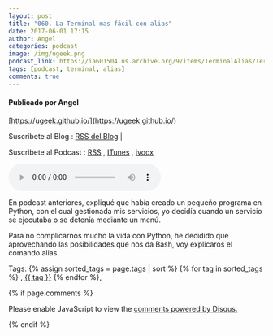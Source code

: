 ```yaml
---
layout: post
title: "060. La Terminal mas fácil con alias"
date: 2017-06-01 17:15
author: Angel
categories: podcast
image: /img/ugeek.png
podcast_link: https://ia601504.us.archive.org/9/items/TerminalAlias/Terminal%20alias.mp3
tags: [podcast, terminal, alias]
comments: true
---
```

#### Publicado por Angel

[https://ugeek.github.io/](https://ugeek.github.io/)

Suscribete al Blog :  [RSS del Blog](http://feeds.feedburner.com/uGeekBlog) |

Suscribete al Podcast :  [RSS](http://feeds.feedburner.com/ugeek) , [ITunes](https://itunes.apple.com/us/podcast/ugeek/id1201421866?mt=2) , [ivoox](https://www.ivoox.com/podcast-ugeek_sq_f1383493_1.html)

<audio controls>
  <source src="https://ia601504.us.archive.org/9/items/TerminalAlias/Terminal%20alias.mp3" type="audio/mpeg">
Your browser does not support the audio element.
</audio>
<!-- ---------------------------------------------------Pon aquí el audio-------------------------------------------------------- -->

En podcast anteriores, expliqué que había creado un pequeño programa en Python, con el cual gestionada mis servicios, yo decidía cuando un servicio se ejecutaba o se detenía mediante un menú.

Para no complicarnos mucho la vida con Python, he decidido que aprovechando las posibilidades que nos da Bash, voy explicaros el comando alias.



<!-- -------------------------------------Aquí abajo los comentarios -------------------------------------------  -->
Tags: {% assign sorted_tags = page.tags | sort %} {% for tag in sorted_tags %} , <span class="tag"><a href="/tag#{{ tag }}">{{ tag }}</a></span> {% endfor %},


{% if page.comments %}
<div id="disqus_thread"></div>
<script>

/**
*  RECOMMENDED CONFIGURATION VARIABLES: EDIT AND UNCOMMENT THE SECTION BELOW TO INSERT DYNAMIC VALUES FROM YOUR PLATFORM OR CMS.
*  LEARN WHY DEFINING THESE VARIABLES IS IMPORTANT: https://disqus.com/admin/universalcode/#configuration-variables*/
/*
var disqus_config = function () {
this.page.url = PAGE_URL;  // Replace PAGE_URL with your page's canonical URL variable
this.page.identifier = PAGE_IDENTIFIER; // Replace PAGE_IDENTIFIER with your page's unique identifier variable
};
*/
(function() { // DON'T EDIT BELOW THIS LINE
var d = document, s = d.createElement('script');
s.src = 'https://https-angelbcn-github-io-ugeek.disqus.com/embed.js';
s.setAttribute('data-timestamp', +new Date());
(d.head || d.body).appendChild(s);
})();
</script>
<noscript>Please enable JavaScript to view the <a href="https://disqus.com/?ref_noscript">comments powered by Disqus.</a></noscript>

{% endif %}

<script id="dsq-count-scr" src="//https-angelbcn-github-io-ugeek.disqus.com/count.js" async></script>

